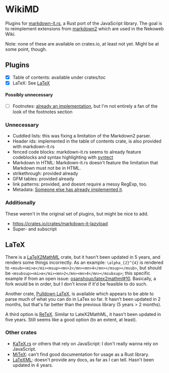 # WikiMD
Plugins for [markdown-it.rs](https://crates.io/crates/markdown-it), a Rust port of the JavaScript library. The goal is to reimplement extensions from [markdown2](https://pypi.org/project/markdown2/) which are used in the Nekoweb Wiki.

Note: none of these are available on crates.io, at least not yet. Might be at some point, though.

## Plugins

- [x] Table of contents: available under crates/toc
- [x] LaTeX: See [LaTeX](#latex)

#### Possibly unnecessary 
- [ ] Footnotes: [already an implementation](https://crates.io/crates/markdown-it-footnote), but I'm not entirely a fan of the look of the footnotes section

### Unnecessary
- Cuddled lists: this was fixing a limitation of the Markdown2 parser.
- Header ids: implemented in the table of contents crate, is also provided with markdown-it.rs
- fenced code blocks: markdown-it.rs seems to already feature codeblocks and syntax highlighting with [syntect](https://crates.io/crates/syntect)
- Markdown in HTML: Markdown-it.rs doesn't feature the limitation that Markdown must not be in HTML.
- strikethrough: provided already
- GFM tables: provided already
- link patterns: provided, and doesnt require a messy RegExp, too.
- Metadata: [Someone else has already implemented it](https://crates.io/crates/markdown-it-front-matter).

### Additionally
These weren't in the original set of plugins, but might be nice to add.

- https://crates.io/crates/markdown-it-lazyload
- Super- and subscript

## LaTeX

There is a [LaTeX2MathML](https://crates.io/crates/latex2mathml) crate, but it hasn't been updated in 5 years, and renders some things incorrectly. As an example: `\alpha_{2}^{4}` is rendered to `<msub><mi>α</mi><msup><mn>2</mn><mn>4</mn></msup></msub>`, but should be `<msubsup><mi>α</mi><mn>2</mn><mn>4</mn></msubsup>`; this specific example if from an open issue: [osanshouo/latex2mathml#10](https://github.com/osanshouo/latex2mathml/issues/10). Basically, a fork would be in order, but I don't know if it'd be feasible to do such.

Another crate, [Pulldown LaTeX](https://crates.io/crates/pulldown-latex), is available which appears to be able to parse much of what you can do in LaTex so far. It hasn't been updated in 2 months, but that's far better than the previous library (5 years > 2 months).

A third option is [ReTeX](https://github.com/ReTeX/ReX/tree/master). Similar to LateX2MathML, it hasn't been updated in five years. Still seems like a good option (to an extent, at least).

### Other crates

- [KaTeX.rs](https://crates.io/crates/katex) or others that rely on JavaScript: I don't really wanna rely on JavaScript.
- [MiTeX](https://github.com/mitex-rs/mitex): can't find good documentation for usage as a Rust library.
- [LaTeXML](https://github.com/dginev/latexml-runner): doesn't provide any docs, as far as I can tell. Hasn't been updated in 4 years.
